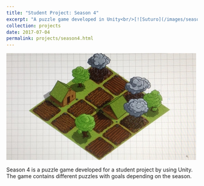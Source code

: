 ```yaml
---
title: "Student Project: Season 4"
excerpt: "A puzzle game developed in Unity<br/>[![Suturo](/images/season4.jpeg)](/projects/season4.html)"
collection: projects
date: 2017-07-04
permalink: projects/season4.html
---
```


<img src='/images/season4.jpeg'>

Season 4 is a puzzle game developed for a student project by using Unity. The game contains different puzzles with goals depending on the season. 



